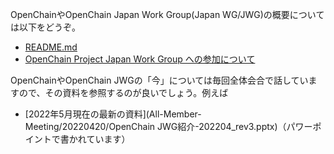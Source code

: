 OpenChainやOpenChain Japan Work Group(Japan WG/JWG)の概要については以下をどうぞ。

* [README.md](README.md)
* [OpenChain Project Japan Work Group への参加について](About_Japan-wg/About_JapanWG.md)

OpenChainやOpenChain JWGの「今」については毎回全体会合で話していますので、その資料を参照するのが良いでしょう。例えば

* [2022年5月現在の最新の資料](All-Member-Meeting/20220420/OpenChain JWG紹介-202204_rev3.pptx)（パワーポイントで書かれています）

